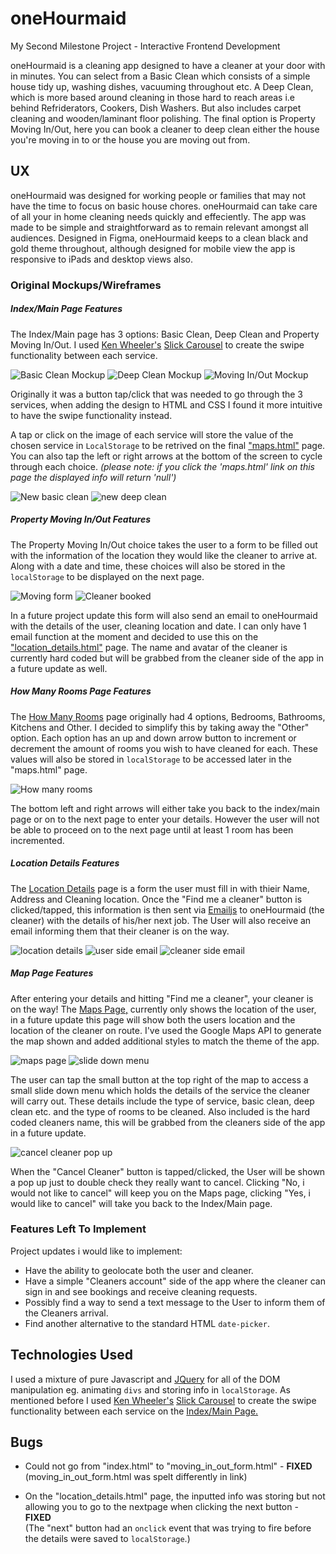 # oneHourmaid
My Second Milestone Project - Interactive Frontend Development

oneHourmaid is a cleaning app designed to have a cleaner at your door with in minutes. You can select from a Basic Clean which consists of a simple house tidy up, washing dishes, vacuuming throughout etc. A Deep Clean, which is more based around cleaning in those hard to reach areas i.e behind Refriderators, Cookers, Dish Washers. But also includes carpet cleaning and wooden/laminant floor polishing. The final option is Property Moving In/Out, here you can book a cleaner to deep clean either the house you're moving in to or the house you are moving out from.

## UX
oneHourmaid was designed for working people or families that may not have the time to focus on basic house chores. oneHourmaid can take care of all your in home cleaning needs quickly and effeciently. The app was made to be simple and straightforward as to remain relevant amongst all audiences. Designed in Figma, oneHourmaid keeps to a clean black and gold theme throughout, although designed for mobile view the app is responsive to iPads and desktop views also.

### Original Mockups/Wireframes

##### Index/Main Page Features

The Index/Main page has 3 options: Basic Clean, Deep Clean and Property Moving In/Out. I used [Ken Wheeler's](http://kenwheeler.github.io/) [Slick Carousel](https://kenwheeler.github.io/slick/) to create the swipe functionality between each service.

![Basic Clean Mockup](https://github.com/DelroyBrown28/oneHourmaid4/blob/master/assets/images/README_images/basic_clean_page.png)
![Deep Clean Mockup](https://github.com/DelroyBrown28/oneHourmaid4/blob/master/assets/images/README_images/deep_clean_page.png)
![Moving In/Out Mockup](https://github.com/DelroyBrown28/oneHourmaid4/blob/master/assets/images/README_images/moving_in_out_page.png)


Originally it was a button tap/click that was needed to go through the 3 services, when adding the design to HTML and CSS I found it more intuitive to have the swipe functionality instead.

A tap or click on the image of each service will store the value of the chosen service in ```LocalStorage``` to be retrived on the final ["maps.html"](https://delroybrown28.github.io/oneHourmaid4/map.html) page. You can also tap the left or right arrows at the bottom of the screen to cycle through each choice.
 *(please note: if you click the 'maps.html' link on this page the displayed info will return 'null')*
 
 ![New basic clean](https://github.com/DelroyBrown28/oneHourmaid4/blob/master/assets/images/README_images/newbasicclean.png)
 ![new deep clean](https://github.com/DelroyBrown28/oneHourmaid4/blob/master/assets/images/README_images/newdeepclean.png)

##### Property Moving In/Out Features
The Property Moving In/Out choice takes the user to a form to be filled out with the information of the location they would like the cleaner to arrive at. Along with a date and time, these choices will also be stored in the ```localStorage``` to be displayed on the next page.

![Moving form](https://github.com/DelroyBrown28/oneHourmaid4/blob/master/assets/images/README_images/movingform.png)
![Cleaner booked](https://github.com/DelroyBrown28/oneHourmaid4/blob/master/assets/images/README_images/cleanerbooked.png)

In a future project update this form will also send an email to oneHourmaid with the details of the user, cleaning location and date. I can only have 1 email function at the moment and decided to use this on the ["location_details.html"](https://delroybrown28.github.io/oneHourmaid4/location_details.html) page. The name and avatar of the cleaner is currently hard coded but will be grabbed from the cleaner side of the app in a future update as well.

##### How Many Rooms Page Features
The [How Many Rooms](https://delroybrown28.github.io/oneHourmaid4/number_of_rooms.html) page originally had 4 options, Bedrooms, Bathrooms, Kitchens and Other. I decided to simplify this by taking away the "Other" option. Each option has an up and down arrow button to increment or decrement the amount of rooms you wish to have cleaned for each. These values will also be stored in ```localStorage``` to be accessed later in the "maps.html" page.

![How many rooms](https://github.com/DelroyBrown28/oneHourmaid4/blob/master/assets/images/README_images/howManyRoomspage.png)

The bottom left and right arrows will either take you back to the index/main page or on to the next page to enter your details. However the user will not be able to proceed on to the next page until at least 1 room has been incremented.


##### Location Details Features
The [Location Details](https://delroybrown28.github.io/oneHourmaid4/location_details.html) page is a form the user must fill in with thieir Name, Address and Cleaning location. Once the "Find me a cleaner" button is clicked/tapped, this information is then sent via [Emailjs](https://www.emailjs.com/) to oneHourmaid (the cleaner) with the details of his/her next job. The User will also receive an email informing them that their cleaner is on the way.

![location details](https://github.com/DelroyBrown28/oneHourmaid4/blob/master/assets/images/README_images/locationdetailspage.png)
![user side email](https://github.com/DelroyBrown28/oneHourmaid4/blob/master/assets/images/README_images/cleanersideemail.png)
![cleaner side email](https://github.com/DelroyBrown28/oneHourmaid4/blob/master/assets/images/README_images/usersideemail.png)

##### Map Page Features
After entering your details and hitting "Find me a cleaner", your cleaner is on the way! The [Maps Page,](https://delroybrown28.github.io/oneHourmaid4/map.html) currently only shows the location of the user, in a future update this page will show both the users location and the location of the cleaner on route. I've used the Google Maps API to generate the map shown and added additional styles to match the theme of the app.

![maps page](https://github.com/DelroyBrown28/oneHourmaid4/blob/master/assets/images/README_images/mapspage.png)
![slide down menu](https://github.com/DelroyBrown28/oneHourmaid4/blob/master/assets/images/README_images/mapspageslidedownmenu.png)

The user can tap the small button at the top right of the map to access a small slide down menu which holds the details of the service the cleaner will carry out. These details include the type of service, basic clean, deep clean etc. and the type of rooms to be cleaned. Also included is the hard coded cleaners name, this will be grabbed from the cleaners side of the app in a future update.

![cancel cleaner pop up](https://github.com/DelroyBrown28/oneHourmaid4/blob/master/assets/images/README_images/cancelcleanerpopup.png)

When the "Cancel Cleaner" button is tapped/clicked, the User will be shown a pop up just to double check they really want to cancel. Clicking "No, i would not like to cancel" will keep you on the Maps page, clicking "Yes, i would like to cancel" will take you back to the Index/Main page.

### Features Left To Implement

Project updates i would like to implement:
- Have the ability to geolocate both the user and cleaner.
- Have a simple "Cleaners account" side of the app where the cleaner can sign in and see bookings and receive cleaning requests.
- Possibly find a way to send a text message to the User to inform them of the Cleaners arrival.
- Find another alternative to the standard HTML ```date-picker```.

## Technologies Used

I used a mixture of pure Javascript and [JQuery](https://jquery.com/) for all of the DOM manipulation eg. animating ```divs``` and storing info in ```localStorage```. As mentioned before I used [Ken Wheeler's](http://kenwheeler.github.io/) [Slick Carousel](https://kenwheeler.github.io/slick/) to create the swipe functionality between each service on the [Index/Main Page.](https://delroybrown28.github.io/oneHourmaid4/)

## Bugs

- Could not go from "index.html" to "moving_in_out_form.html" - **FIXED**<br>
(moving_in_out_form.html was spelt differently in link)

- On the "location_details.html" page, the inputted info was storing but not allowing you to go to the nextpage when clicking the next button - **FIXED**<br>
(The "next" button had an ```onclick``` event that was trying to fire before the details were saved to ```localStorage```.)


